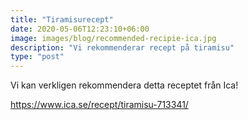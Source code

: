 ```yaml
---
title: "Tiramisurecept"
date: 2020-05-06T12:23:10+06:00
image: images/blog/recommended-recipie-ica.jpg
description: "Vi rekommenderar recept på tiramisu"
type: "post"
---
```


Vi kan verkligen rekommendera detta receptet från Ica!

https://www.ica.se/recept/tiramisu-713341/